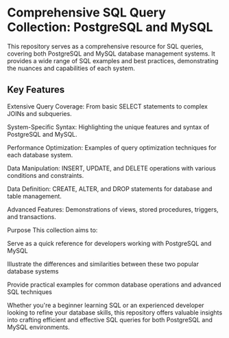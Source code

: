 # Comprehensive SQL Query Collection: PostgreSQL and MySQL

This repository serves as a comprehensive resource for SQL queries, covering both PostgreSQL and MySQL database management systems. It provides a wide range of SQL examples and best practices, demonstrating the nuances and capabilities of each system.

## Key Features

Extensive Query Coverage: From basic SELECT statements to complex JOINs and subqueries.

System-Specific Syntax: Highlighting the unique features and syntax of PostgreSQL and MySQL.

Performance Optimization: Examples of query optimization techniques for each database system.

Data Manipulation: INSERT, UPDATE, and DELETE operations with various conditions and constraints.

Data Definition: CREATE, ALTER, and DROP statements for database and table management.

Advanced Features: Demonstrations of views, stored procedures, triggers, and transactions.

Purpose
This collection aims to:

Serve as a quick reference for developers working with PostgreSQL and MySQL

Illustrate the differences and similarities between these two popular database systems

Provide practical examples for common database operations and advanced SQL techniques

Whether you're a beginner learning SQL or an experienced developer looking to refine your database skills, 
this repository offers valuable insights into crafting efficient and effective SQL queries for both PostgreSQL and MySQL environments.
